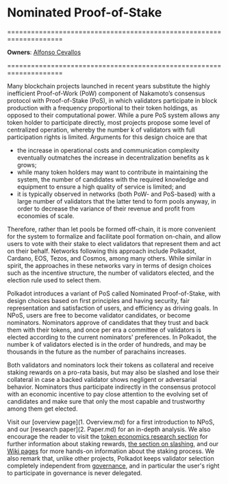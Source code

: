 # Nominated Proof-of-Stake

====================================================================

**Owners**: [Alfonso Cevallos](/team_members/alfonso.html)

====================================================================

Many blockchain projects launched in recent years substitute the highly inefficient Proof-of-Work (PoW) component of Nakamoto’s consensus protocol with Proof-of-Stake (PoS), in which validators participate in block production with a frequency proportional to their token holdings, as opposed to their computational power. While a pure PoS system allows any token holder to participate directly, most projects propose some level of centralized operation, whereby the number k of validators with full participation rights is limited. Arguments for this design choice are that 

- the increase in operational costs and communication complexity eventually outmatches the increase in decentralization benefits as k grows; 
- while many token holders may want to contribute in maintaining the system, the number of candidates with the required knowledge and equipment to ensure a high quality of service is limited; and 
- it is typically observed in networks (both PoW- and PoS-based) with a large number of validators that the latter tend to form pools anyway, in order to decrease the variance of their revenue and profit from economies of scale. 

Therefore, rather than let pools be formed off-chain, it is more convenient for the system to formalize and facilitate pool formation on-chain, and allow users to vote with their stake to elect validators that represent them and act on their behalf. Networks following this approach include Polkadot, Cardano, EOS, Tezos, and Cosmos, among many others. While similar in spirit, the approaches in these networks vary in terms of design choices such as the incentive structure, the number of validators elected, and the election rule used to select them. 

Polkadot introduces a variant of PoS called Nominated Proof-of-Stake, with design choices based on first principles and having security, fair representation and satisfaction of users, and efficiency as driving goals. In NPoS, users are free to become validator candidates, or become nominators. Nominators approve of candidates that they trust and back them with their tokens, and once per era a committee of validators is elected according to the current nominators' preferences. In Polkadot, the number k of validators elected is in the order of hundreds, and may be thousands in the future as the number of parachains increases.

Both validators and nominators lock their tokens as collateral and receive staking rewards on a pro-rata basis, but may also be slashed and lose their collateral in case a backed validator shows negligent or adversarial behavior. Nominators thus participate indirectly in the consensus protocol with an economic incentive to pay close attention to the evolving set of candidates and make sure that only the most capable and trustworthy among them get elected.

Visit our [overview page](1. Overview.md) for a first introduction to NPoS, and our [research paper](2. Paper.md) for an in-depth analysis. We also encourage the reader to visit the [token economics research section](../overview/2-token-economics.md) for further information about staking rewards, [the section on slashing](../slashing/amounts.md), and our [Wiki pages](https://wiki.polkadot.network/docs/en/learn-staking) for more hands-on information about the staking process. We also remark that, unlike other projects, Polkadot keeps validator selection completely independent from [governance](https://wiki.polkadot.network/docs/en/learn-governance), and in particular the user's right to participate in governance is never delegated.

